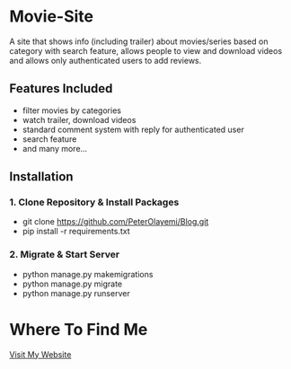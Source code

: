 # Movie-Site
A site that shows info (including trailer) about movies/series based on category with search feature, allows people to view and download videos and allows only authenticated users to add reviews.

## Features Included
* filter movies by categories
* watch trailer, download videos
* standard comment system with reply for authenticated user
* search feature
* and many more...

## Installation
### 1. Clone Repository & Install Packages

- git clone https://github.com/PeterOlayemi/Blog.git
- pip install -r requirements.txt

### 2. Migrate & Start Server
* python manage.py makemigrations
* python manage.py migrate
* python manage.py runserver

# Where To Find Me
[Visit My Website](https://peterolayemi.github.io)
